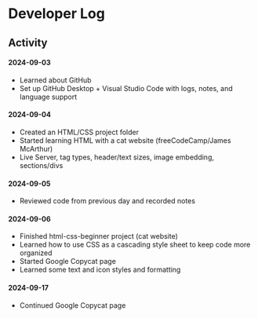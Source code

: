 # Developer Log

## Activity

#### 2024-09-03

- Learned about GitHub
- Set up GitHub Desktop + Visual Studio Code with logs, notes, and language support

#### 2024-09-04

- Created an HTML/CSS project folder
- Started learning HTML with a cat website (freeCodeCamp/James McArthur)
- Live Server, tag types, header/text sizes, image embedding, sections/divs

#### 2024-09-05

- Reviewed code from previous day and recorded notes

#### 2024-09-06

- Finished html-css-beginner project (cat website)
- Learned how to use CSS as a cascading style sheet to keep code more organized
- Started Google Copycat page
- Learned some text and icon styles and formatting

#### 2024-09-17

- Continued Google Copycat page